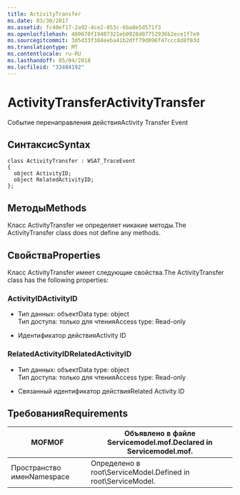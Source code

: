 ```yaml
---
title: ActivityTransfer
ms.date: 03/30/2017
ms.assetid: fc40ef17-2a92-4ce2-853c-6ba8e5d571f3
ms.openlocfilehash: 480670f19407321eb0928d07752936b2ece1f7e9
ms.sourcegitcommit: 3d5d33f384eeba41b2dff79d096f47ccc8d8f03d
ms.translationtype: MT
ms.contentlocale: ru-RU
ms.lasthandoff: 05/04/2018
ms.locfileid: "33484192"
---
```

# <a name="activitytransfer"></a><span data-ttu-id="14026-102">ActivityTransfer</span><span class="sxs-lookup"><span data-stu-id="14026-102">ActivityTransfer</span></span>
<span data-ttu-id="14026-103">Событие перенаправления действия</span><span class="sxs-lookup"><span data-stu-id="14026-103">Activity Transfer Event</span></span>  
  
## <a name="syntax"></a><span data-ttu-id="14026-104">Синтаксис</span><span class="sxs-lookup"><span data-stu-id="14026-104">Syntax</span></span>  
  
```  
class ActivityTransfer : WSAT_TraceEvent  
{  
  object ActivityID;  
  object RelatedActivityID;  
};  
```  
  
## <a name="methods"></a><span data-ttu-id="14026-105">Методы</span><span class="sxs-lookup"><span data-stu-id="14026-105">Methods</span></span>  
 <span data-ttu-id="14026-106">Класс ActivityTransfer не определяет никакие методы.</span><span class="sxs-lookup"><span data-stu-id="14026-106">The ActivityTransfer class does not define any methods.</span></span>  
  
## <a name="properties"></a><span data-ttu-id="14026-107">Свойства</span><span class="sxs-lookup"><span data-stu-id="14026-107">Properties</span></span>  
 <span data-ttu-id="14026-108">Класс ActivityTransfer имеет следующие свойства.</span><span class="sxs-lookup"><span data-stu-id="14026-108">The ActivityTransfer class has the following properties:</span></span>  
  
### <a name="activityid"></a><span data-ttu-id="14026-109">ActivityID</span><span class="sxs-lookup"><span data-stu-id="14026-109">ActivityID</span></span>  
  
-   <span data-ttu-id="14026-110">Тип данных: объект</span><span class="sxs-lookup"><span data-stu-id="14026-110">Data type: object</span></span>  
    <span data-ttu-id="14026-111">Тип доступа: только для чтения</span><span class="sxs-lookup"><span data-stu-id="14026-111">Access type: Read-only</span></span>  
  
-   <span data-ttu-id="14026-112">Идентификатор действия</span><span class="sxs-lookup"><span data-stu-id="14026-112">Activity ID</span></span>  
  
### <a name="relatedactivityid"></a><span data-ttu-id="14026-113">RelatedActivityID</span><span class="sxs-lookup"><span data-stu-id="14026-113">RelatedActivityID</span></span>  
  
-   <span data-ttu-id="14026-114">Тип данных: объект</span><span class="sxs-lookup"><span data-stu-id="14026-114">Data type: object</span></span>  
    <span data-ttu-id="14026-115">Тип доступа: только для чтения</span><span class="sxs-lookup"><span data-stu-id="14026-115">Access type: Read-only</span></span>  
  
-   <span data-ttu-id="14026-116">Связанный идентификатор действия</span><span class="sxs-lookup"><span data-stu-id="14026-116">Related Activity ID</span></span>  
  
## <a name="requirements"></a><span data-ttu-id="14026-117">Требования</span><span class="sxs-lookup"><span data-stu-id="14026-117">Requirements</span></span>  
  
|<span data-ttu-id="14026-118">MOF</span><span class="sxs-lookup"><span data-stu-id="14026-118">MOF</span></span>|<span data-ttu-id="14026-119">Объявлено в файле Servicemodel.mof.</span><span class="sxs-lookup"><span data-stu-id="14026-119">Declared in Servicemodel.mof.</span></span>|  
|---------|-----------------------------------|  
|<span data-ttu-id="14026-120">Пространство имен</span><span class="sxs-lookup"><span data-stu-id="14026-120">Namespace</span></span>|<span data-ttu-id="14026-121">Определено в root\ServiceModel.</span><span class="sxs-lookup"><span data-stu-id="14026-121">Defined in root\ServiceModel.</span></span>|
